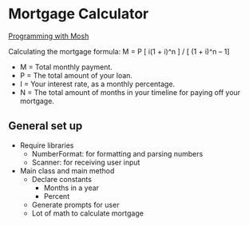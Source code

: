 # Mortgage Calculator

[Programming with Mosh](https://www.youtube.com/watch?v=eIrMbAQSU34&t=3s)

Calculating the mortgage formula: M = P [ i(1 + i)^n ] / [ (1 + i)^n – 1]
* M = Total monthly payment.
* P = The total amount of your loan.
* I = Your interest rate, as a monthly percentage.
* N = The total amount of months in your timeline for paying off your mortgage.

## General set up
* Require libraries
  * NumberFormat: for formatting and parsing numbers
  * Scanner: for receiving user input
* Main class and main method
  * Declare constants
    * Months in a year
    * Percent
  * Generate prompts for user
  * Lot of math to calculate mortgage
